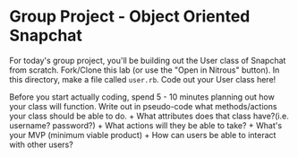 # Group Project - Object Oriented Snapchat

For today's group project, you'll be building out the User class of Snapchat from scratch. Fork/Clone this lab (or use the "Open in Nitrous" button). In this directory, make a file called `user.rb`. Code out your User class here!

 Before you start actually coding, spend 5 - 10 minutes planning out how your class will function. Write out in pseudo-code what methods/actions your class should be able to do. 
	+ What attributes does that class have?(i.e. username? password?)
	+ What actions will they be able to take?
	+ What's your MVP (minimum viable product)
	+ How can users be able to interact with other users?





